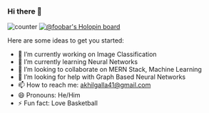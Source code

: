 ### Hi there 👋
![counter](https://enqp0w3t1yesjeo.m.pipedream.net)
[![@foobar's Holopin board](https://holopin.me/foobar)](https://holopin.io/@foobar)


Here are some ideas to get you started:

- 🔭 I’m currently working on Image Classification
- 🌱 I’m currently learning Neural Networks
- 👯 I’m looking to collaborate on MERN Stack, Machine Learning
- 🤔 I’m looking for help with Graph Based Neural Networks
- 📫 How to reach me: akhilgalla41@gmail.com
- 😄 Pronouns: He/Him
- ⚡ Fun fact: Love Basketball

